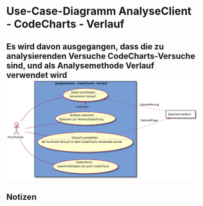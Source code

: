 # Use-Case-Diagramm AnalyseClient - CodeCharts - Verlauf
Es wird davon ausgegangen, dass die zu analysierenden Versuche CodeCharts-Versuche sind, und als Analysemethode Verlauf verwendet wird
![Use-Case-Diagramm](usecase-analyse-codecharts.svg)
---
## Notizen
